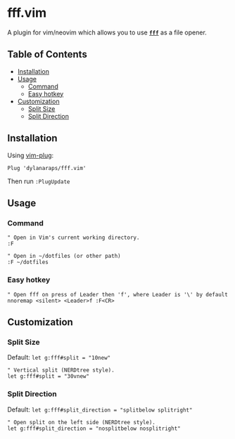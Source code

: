 # fff.vim

A plugin for vim/neovim which allows you to use [**`fff`**](https://github.com/dylanaraps/fff) as a file opener.

## Table of Contents

<!-- vim-markdown-toc GFM -->

* [Installation](#installation)
* [Usage](#usage)
    * [Command](#command)
    * [Easy hotkey](#easy-hotkey)
* [Customization](#customization)
    * [Split Size](#split-size)
    * [Split Direction](#split-direction)

<!-- vim-markdown-toc -->

## Installation

Using [vim-plug](https://github.com/junegunn/vim-plug):

```vim
Plug 'dylanaraps/fff.vim'
```

Then run `:PlugUpdate`

## Usage

### Command

```vim
" Open in Vim's current working directory.
:F

" Open in ~/dotfiles (or other path)
:F ~/dotfiles
```

### Easy hotkey

```vim
" Open fff on press of Leader then 'f', where Leader is '\' by default
nnoremap <silent> <Leader>f :F<CR>
```

## Customization

### Split Size

Default: `let g:fff#split = "10new"`

```vim
" Vertical split (NERDtree style).
let g:fff#split = "30vnew"
```

### Split Direction

Default: `let g:fff#split_direction = "splitbelow splitright"`

```vim
" Open split on the left side (NERDtree style).
let g:fff#split_direction = "nosplitbelow nosplitright"
```
